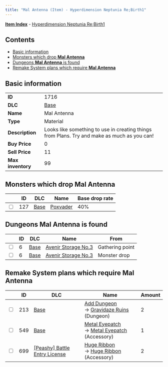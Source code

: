 ```yaml
---
title: "Mal Antenna (Item) - Hyperdimension Neptunia Re;Birth1"
---
```


[**Item Index**](/neptunia/rb1/item/index.html) - [Hyperdimension Neptunia Re;Birth1](/neptunia/rb1)

## Contents

- [Basic information](#basic-information)
- [Monsters which drop **Mal Antenna**](#monsters-which-drop-mal-antenna)
- [Dungeons **Mal Antenna** is found](#dungeons-mal-antenna-is-found)
- [Remake System plans which require **Mal Antenna**](#remake-system-plans-which-require-mal-antenna)

## Basic information

|   |   |
| -- | -- |
| **ID** | 1716 |
| **DLC** | [Base](/neptunia/rb1/dlc/1-base.html) |
| **Name** | Mal Antenna |
| **Type** | Material |
| **Description** | Looks like something to use in creating things from Plans. Try and make as much as you can! |
| **Buy Price** | 0 |
| **Sell Price** | 11 |
| **Max inventory** | 99 |

## Monsters which drop **Mal Antenna**

|    | ID | DLC | Name | Base drop rate |
| -- | -- | --- | ---- | -------------- |
| <input type="checkbox" id="rb1-monster-1-127" class="trackbox" /> | 127 | [Base](/neptunia/rb1/dlc/1-base.html) | [Poxvader](/neptunia/rb1/monster/1-127-poxvader.html) | 40% |

## Dungeons **Mal Antenna** is found

|    | ID | DLC | Name | From |
| -- | -- | --- | ---- | ---- |
| <input type="checkbox" id="rb1-dungeon-1-6" class="trackbox" /> | 6 | [Base](/neptunia/rb1/dlc/1-base.html) | [Avenir Storage No.3](/neptunia/rb1/dungeon/1-6-avenir-storage-no-3.html) | Gathering point |
| <input type="checkbox" id="rb1-dungeon-1-6" class="trackbox" /> | 6 | [Base](/neptunia/rb1/dlc/1-base.html) | [Avenir Storage No.3](/neptunia/rb1/dungeon/1-6-avenir-storage-no-3.html) | Monster drop |

## Remake System plans which require **Mal Antenna**

|    | ID | DLC | Name | Amount |
| -- | -- | --- | ---- | ------ |
| <input type="checkbox" id="rb1-remake-1-213" class="trackbox" /> | 213 | [Base](/neptunia/rb1/dlc/1-base.html) | [Add Dungeon](/neptunia/rb1/remake/1-213-add-dungeon.html)<br />→ [Gravidaze Ruins](/neptunia/rb1/dungeon/1-106-gravidaze-ruins.html) (Dungeon) | 2 |
| <input type="checkbox" id="rb1-remake-1-549" class="trackbox" /> | 549 | [Base](/neptunia/rb1/dlc/1-base.html) | [Metal Eyepatch](/neptunia/rb1/remake/1-549-metal-eyepatch.html)<br />→ [Metal Eyepatch](/neptunia/rb1/item/1-3104-metal-eyepatch.html) (Accessory) | 1 |
| <input type="checkbox" id="rb1-remake-8-699" class="trackbox" /> | 699 | [[Peashy] Battle Entry License](/neptunia/rb1/dlc/8-peashy.html) | [Huge Ribbon](/neptunia/rb1/remake/8-699-huge-ribbon.html)<br />→ [Huge Ribbon](/neptunia/rb1/item/8-3345-huge-ribbon.html) (Accessory) | 2 |